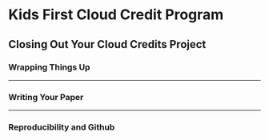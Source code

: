 # Kids First Cloud Credit Program
## Closing Out Your Cloud Credits Project

### Wrapping Things Up 

---
### Writing Your Paper

---
### Reproducibility and Github
